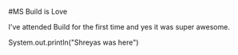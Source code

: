 #MS Build is Love 

I've attended Build for the first time and yes it was super awesome.

System.out.println("Shreyas was here")
